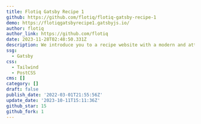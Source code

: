 ```yaml
---
title: Flotiq Gatsby Recipe 1
github: https://github.com/flotiq/flotiq-gatsby-recipe-1
demo: https://flotiqgatsbyrecipe1.gatsbyjs.io/
author: flotiq
author_link: https://github.com/flotiq
date: 2023-11-28T02:48:50.331Z
description: We introduce you to a recipe website with a modern and attractive layout.
ssg:
  - Gatsby
css:
  - Tailwind
  - PostCSS
cms: []
category: []
draft: false
publish_date: '2022-03-01T21:55:56Z'
update_date: '2023-10-11T15:11:36Z'
github_star: 15
github_fork: 1
---
```

